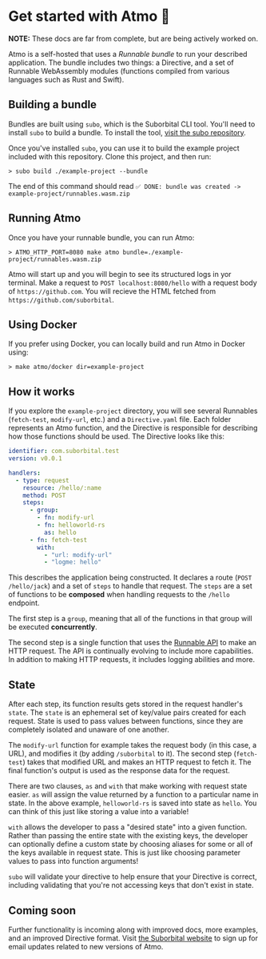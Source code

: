 # Get started with Atmo 🚀

**NOTE:** These docs are far from complete, but are being actively worked on.

Atmo is a self-hosted that uses a _Runnable bundle_ to run your described application. The bundle includes two things: a Directive, and a set of Runnable WebAssembly modules (functions compiled from various languages such as Rust and Swift).

## Building a bundle
Bundles are built using `subo`, which is the Suborbital CLI tool. You'll need to install `subo` to build a bundle. To install the tool, [visit the subo repository](https://github.com/suborbital/subo).

Once you've installed `subo`, you can use it to build the example project included with this repository. Clone this project, and then run:
```
> subo build ./example-project --bundle
```
The end of this command should read `✅ DONE: bundle was created -> example-project/runnables.wasm.zip`

## Running Atmo
Once you have your runnable bundle, you can run Atmo:
```
> ATMO_HTTP_PORT=8080 make atmo bundle=./example-project/runnables.wasm.zip
```
Atmo will start up and you will begin to see its structured logs in yor terminal. Make a request to `POST localhost:8080/hello` with a request body of `https://github.com`. You will recieve the HTML fetched from `https://github.com/suborbital`.

## Using Docker
If you prefer using Docker, you can locally build and run Atmo in Docker using:
```
> make atmo/docker dir=example-project
```

## How it works
If you explore the `example-project` directory, you will see several Runnables (`fetch-test`, `modify-url`, etc.) and a `Directive.yaml` file. Each folder represents an Atmo function, and the Directive is responsible for describing how those functions should be used. The Directive looks like this:
```yaml
identifier: com.suborbital.test
version: v0.0.1

handlers:
  - type: request
    resource: /hello/:name
    method: POST
    steps:
      - group:
        - fn: modify-url
        - fn: helloworld-rs
          as: hello
      - fn: fetch-test
        with:
          - "url: modify-url"
          - "logme: hello"
```
This describes the application being constructed. It declares a route (`POST /hello/jack`) and a set of `steps` to handle that request. The `steps` are a set of functions to be **composed** when handling requests to the `/hello` endpoint. 

The first step is a `group`, meaning that all of the functions in that group will be executed **concurrently**.

The second step is a single function that uses the [Runnable API](https://github.com/suborbital/hive-wasm) to make an HTTP request. The API is continually evolving to include more capabilities. In addition to making HTTP requests, it includes logging abilities and more.

## State
After each step, its function results gets stored in the request handler's `state`. The `state` is an ephemeral set of key/value pairs created for each request. State is used to pass values between functions, since they are completely isolated and unaware of one another. 

The `modify-url` function for example takes the request body (in this case, a URL), and modifies it (by adding `/suborbital` to it). The second step (`fetch-test`) takes that modified URL and makes an HTTP request to fetch it. The final function's output is used as the response data for the request.

There are two clauses, `as` and `with` that make working with request state easier. `as` will assign the value returned by a function to a particular name in state. In the above example, `helloworld-rs` is saved into state as `hello`. You can think of this just like storing a value into a variable!

`with` allows the developer to pass a "desired state" into a given function. Rather than passing the entire state with the existing keys, the developer can optionally define a custom state by choosing aliases for some or all of the keys available in request state. This is just like choosing parameter values to pass into function arguments!

`subo` will validate your directive to help ensure that your Directive is correct, including validating that you're not accessing keys that don't exist in state.

## Coming soon
Further functionality is incoming along with improved docs, more examples, and an improved Directive format. Visit [the Suborbital website](https://suborbital.dev) to sign up for email updates related to new versions of Atmo.